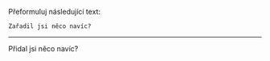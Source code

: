 Přeformuluj následující text:

```
Zařadil jsi něco navíc?
```

---

<!-- chatcmpl-75iVfqCzpQOfke6tLfwkqVPIL4K83 -->

Přidal jsi něco navíc?